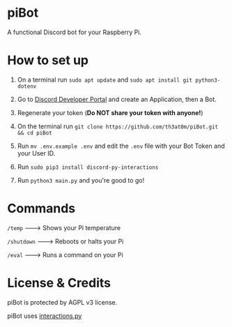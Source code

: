 # piBot
A functional Discord bot for your Raspberry Pi.

# How to set up
1. On a terminal run ```sudo apt update``` and ```sudo apt install git python3-dotenv```

2. Go to [Discord Developer Portal](https://discord.com/developers/applications) and create an Application, then a Bot.

3. Regenerate your token (**Do NOT share your token with anyone!**)

4. On the terminal run ```git clone https://github.com/th3at0m/piBot.git && cd piBot```

5. Run ```mv .env.example .env``` and edit the `.env` file with your Bot Token and your User ID.

6. Run ```sudo pip3 install discord-py-interactions```

7. Run ```python3 main.py``` and you're good to go!

# Commands
```/temp``` ---> Shows your Pi temperature


```/shutdown``` ---> Reboots or halts your Pi


```/eval``` ---> Runs a command on your Pi

# License & Credits
piBot is protected by AGPL v3 license.

piBot uses [interactions.py](https://discord-py-slash-command.readthedocs.io)